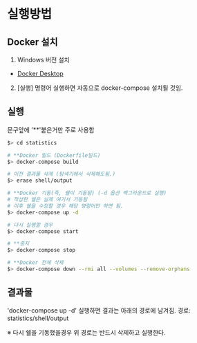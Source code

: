 # 실행방법
## Docker 설치
1. Windows 버전 설치
- [Docker Desktop](https://www.docker.com/products/docker-desktop)

2. [실행] 명령어 실행하면 자동으로 docker-compose 설치될 것임.

## 실행
문구앞에 '**'붙은거만 주로 사용함
```sh
$> cd statistics

# **Docker 빌드 (Dockerfile빌드)
$> docker-compose build

# 이전 결과물 삭제 (탐색기에서 삭제해도됨.)
$> erase shell/output

# **Docker 기동(즉, 쉘이 기동됨) (-d 옵션 백그라운드로 실행)
# 작성한 쉘은 실제 여기서 기동됨
# 이후 쉘을 수정할 경우 해당 명령어만 하면 됨.
$> docker-compose up -d

# 다시 실행할 경우
$> docker-compose start

# **중지
$> docker-compose stop

# **Docker 전체 삭제
$> docker-compose down --rmi all --volumes --remove-orphans
```

## 결과물
'docker-compose up -d' 실행하면 결과는 아래의 경로에 남겨짐.
경로: statistics/shell/output

※ 다시 쉘을 기동했을경우 위 경로는 반드시 삭제하고 실행한다.

